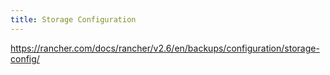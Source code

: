 ```yaml
---
title: Storage Configuration
---
```


https://rancher.com/docs/rancher/v2.6/en/backups/configuration/storage-config/
